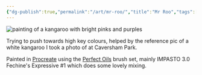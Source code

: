 ```yaml
---
{"dg-publish":true,"permalink":"/art/mr-roo/","title":"Mr Roo","tags":["art"],"updated":"6 December, 2022"}
---
```



![painting of a kangaroo with bright pinks and purples](/img/user/assets/roo.jpeg)

Trying to push towards high key colours, helped by the reference pic of a white kangaroo I took a photo of at Caversham Park.

Painted in [Procreate](https://procreate.com/) using the [Perfect Oils](https://creativemarket.com/Ldarro/6441075-Perfect-OILS-87-brushes-4PROCREATE) brush set, mainly IMPASTO 3.0 Fechine's Expressive #1 which does some lovely mixing.